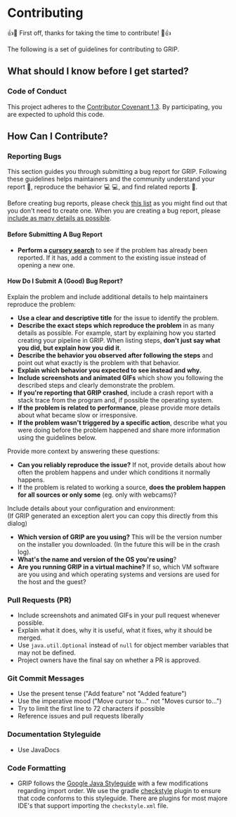 [//]: # (Many of these have been directly quoted from the atom contributing guide https://github.com/atom/atom/blob/master/CONTRIBUTING.md)
# Contributing

:+1::tada: First off, thanks for taking the time to contribute! :tada::+1:

The following is a set of guidelines for contributing to GRIP.

## What should I know before I get started?

### Code of Conduct

This project adheres to the [Contributor Covenant 1.3](http://contributor-covenant.org/version/1/3/0/).
By participating, you are expected to uphold this code.

## How Can I Contribute?

### Reporting Bugs

This section guides you through submitting a bug report for GRIP. Following these guidelines helps maintainers and the community understand your report :pencil:, reproduce the behavior :computer: :computer:, and find related reports :mag_right:.

Before creating bug reports, please check [this list](#before-submitting-a-bug-report) as you might find out that you don't need to create one. When you are creating a bug report, please [include as many details as possible](#how-do-i-submit-a-good-bug-report).

#### Before Submitting A Bug Report

* **Perform a [cursory search](https://github.com/WPIRoboticsProjects/GRIP/issues?utf8=%E2%9C%93&q=)** to see if the problem has already been reported. If it has, add a comment to the existing issue instead of opening a new one.

#### How Do I Submit A (Good) Bug Report?

Explain the problem and include additional details to help maintainers reproduce the problem:

* **Use a clear and descriptive title** for the issue to identify the problem.
* **Describe the exact steps which reproduce the problem** in as many details as possible. For example, start by explaining how you started creating your pipeline in GRIP. When listing steps, **don't just say what you did, but explain how you did it**.
* **Describe the behavior you observed after following the steps** and point out what exactly is the problem with that behavior.
* **Explain which behavior you expected to see instead and why.**
* **Include screenshots and animated GIFs** which show you following the described steps and clearly demonstrate the problem.
* **If you're reporting that GRIP crashed**, include a crash report with a stack trace from the program and, if possible the operating system.
* **If the problem is related to performance**, please provide more details about what became slow or irresponsive.
* **If the problem wasn't triggered by a specific action**, describe what you were doing before the problem happened and share more information using the guidelines below.

Provide more context by answering these questions:

* **Can you reliably reproduce the issue?** If not, provide details about how often the problem happens and under which conditions it normally happens.
* If the problem is related to working a source, **does the problem happen for all sources or only some** (eg. only with webcams)?

Include details about your configuration and environment:</br>
(If GRIP generated an exception alert you can copy this directly from this dialog)

* **Which version of GRIP are you using?** This will be the version number on the installer you downloaded. (In the future this will be in the crash log).
* **What's the name and version of the OS you're using**?
* **Are you running GRIP in a virtual machine?** If so, which VM software are you using and which operating systems and versions are used for the host and the guest?

### Pull Requests (PR)

* Include screenshots and animated GIFs in your pull request whenever possible.
* Explain what it does, why it is useful, what it fixes, why it should be merged.
* Use `java.util.Optional` instead of `null` for object member variables that may not be defined.
* Project owners have the final say on whether a PR is approved.

### Git Commit Messages

* Use the present tense ("Add feature" not "Added feature")
* Use the imperative mood ("Move cursor to..." not "Moves cursor to...")
* Try to limit the first line to 72 characters if possible
* Reference issues and pull requests liberally

### Documentation Styleguide

* Use JavaDocs

### Code Formatting

* GRIP follows the [Google Java Styleguide](https://google.github.io/styleguide/javaguide.html) with a few modifications regarding import order. We use the gradle [checkstyle](http://checkstyle.sourceforge.net/) plugin to ensure that code conforms to this styleguide. There are plugins for most majore IDE's that support importing the `checkstyle.xml` file.
